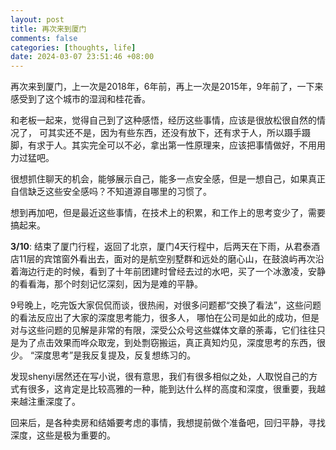 ```yaml
---
layout: post
title: 再次来到厦门
comments: false
categories: [thoughts, life]
date: 2024-03-07 23:51:46 +08:00
---
```


再次来到厦门，上一次是2018年，6年前，再上一次是2015年，9年前了，一下来感受到了这个城市的湿润和桂花香。

和老板一起来，觉得自己到了这种感悟，经历这些事情，应该是很放松很自然的情况了， 可其实还不是，因为有些东西，还没有放下，还有求于人，所以蹑手蹑脚，有求于人。其实完全可以不必，拿出第一性原理来，应该把事情做好，不用用力过猛吧。

很想抓住聊天的机会，能够展示自己，能多一点安全感，但是一想自己，如果真正自信缺乏这些安全感吗？不知道源自哪里的习惯了。

想到再加吧，但是最近这些事情，在技术上的积累，和工作上的思考变少了，需要搞起来。


**3/10**: 结束了厦门行程，返回了北京，厦门4天行程中，后两天在下雨，从君泰酒店11层的宾馆窗外看出去，面对的是航空别墅群和远处的磨心山，在鼓浪屿再次沿着海边行走的时候，看到了十年前团建时曾经去过的水吧，买了一个冰激凌，安静的看看海，那个时刻记忆深刻，因为是难的平静。

9号晚上，吃完饭大家侃侃而谈，很热闹，对很多问题都“交换了看法”，这些问题的看法反应出了大家的深度思考能力，很多人， 哪怕在公司是如此的成功，但是对与这些问题的见解是非常的有限，深受公众号这些媒体文章的荼毒，它们往往只是为了点击效果而哗众取宠，到处剽窃搬运，真正真知灼见，深度思考的东西，很少。 “深度思考”是我反复提及，反复想练习的。

发现shenyi居然还在写小说，很有意思，我们有很多相似之处，人取悦自己的方式有很多，这肯定是比较高雅的一种，能到达什么样的高度和深度，很重要，我越来越注重深度了。

回来后，是各种卖房和结婚要考虑的事情，我想提前做个准备吧，回归平静，寻找深度，这些是极为重要的。